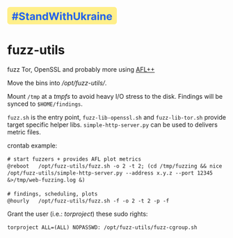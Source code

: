 [![StandWithUkraine](https://raw.githubusercontent.com/vshymanskyy/StandWithUkraine/main/badges/StandWithUkraine.svg)](https://github.com/vshymanskyy/StandWithUkraine/blob/main/docs/README.md)

# fuzz-utils

fuzz Tor, OpenSSL and probably more using [AFL++](https://github.com/AFLplusplus/AFLplusplus/)

Move the bins into _/opt/fuzz-utils/_.

Mount `/tmp` at a _tmpfs_ to avoid heavy I/O stress to the disk.
Findings will be synced to `$HOME/findings`.

`fuzz.sh` is the entry point, `fuzz-lib-openssl.sh` and `fuzz-lib-tor.sh` provide target specific helper libs.
`simple-http-server.py` can be used to delivers metric files.

crontab example:

```
# start fuzzers + provides AFL plot metrics
@reboot   /opt/fuzz-utils/fuzz.sh -o 2 -t 2; (cd /tmp/fuzzing && nice /opt/fuzz-utils/simple-http-server.py --address x.y.z --port 12345 &>/tmp/web-fuzzing.log &)

# findings, scheduling, plots
@hourly   /opt/fuzz-utils/fuzz.sh -f -o 2 -t 2 -p -f
```

Grant the user (i.e.: _torproject_) these sudo rights:

```
torproject ALL=(ALL) NOPASSWD: /opt/fuzz-utils/fuzz-cgroup.sh
```
